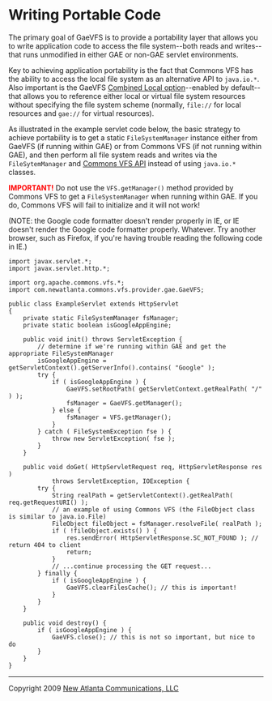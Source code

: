 # Writing Portable Code #

The primary goal of GaeVFS is to provide a portability layer that allows you to write application code to access the file system--both reads and writes--that runs unmodified in either GAE or non-GAE servlet environments.

Key to achieving application portability is the fact that Commons VFS has the ability to access the local file system as an alternative API to `java.io.*`. Also important is the GaeVFS [Combined Local option](CombinedLocalOption.md)--enabled by default--that allows you to reference either local or virtual file system resources without specifying the file system scheme (normally, `file://` for local resources and `gae://` for virtual resources).

As illustrated in the example servlet code below, the basic strategy to achieve portability is to get a static `FileSystemManager` instance either from GaeVFS (if running within GAE) or from Commons VFS (if not running within GAE), and then perform all file system reads and writes via the `FileSytemManager` and [Commons VFS API](http://commons.apache.org/vfs/api.html) instead of using `java.io.*` classes.

<font color='red'><b>IMPORTANT!</b></font> Do not use the `VFS.getManager()` method provided by Commons VFS to get a `FileSystemManager` when running within GAE. If you do, Commons VFS will fail to initialize and it will not work!

(NOTE: the Google code formatter doesn't render properly in IE, or IE doesn't render the Google code formatter properly. Whatever. Try another browser, such as Firefox, if you're having trouble reading the following code in IE.)

```
import javax.servlet.*;
import javax.servlet.http.*;

import org.apache.commons.vfs.*;
import com.newatlanta.commons.vfs.provider.gae.GaeVFS;

public class ExampleServlet extends HttpServlet
{
    private static FileSystemManager fsManager;
    private static boolean isGoogleAppEngine;

    public void init() throws ServletException {
        // determine if we're running within GAE and get the appropriate FileSystemManager
        isGoogleAppEngine = getServletContext().getServerInfo().contains( "Google" );
        try {
            if ( isGoogleAppEngine ) {
                GaeVFS.setRootPath( getServletContext.getRealPath( "/" ) );
                fsManager = GaeVFS.getManager();
            } else {
                fsManager = VFS.getManager();
            }
        } catch ( FileSystemException fse ) {
            throw new ServletException( fse );
        }
    }

    public void doGet( HttpServletRequest req, HttpServletResponse res )
            throws ServletException, IOException {
        try {
            String realPath = getServletContext().getRealPath( req.getRequestURI() );
            // an example of using Commons VFS (the FileObject class is similar to java.io.File)
            FileObject fileObject = fsManager.resolveFile( realPath );
            if ( !fileObject.exists() ) {
                res.sendError( HttpServletResponse.SC_NOT_FOUND ); // return 404 to client
                return;
            }
            // ...continue processing the GET request...
        } finally {
            if ( isGoogleAppEngine ) {
                GaeVFS.clearFilesCache(); // this is important!
            }
        }
    }

    public void destroy() {
        if ( isGoogleAppEngine ) {
            GaeVFS.close(); // this is not so important, but nice to do
        }
    }
}
```


---

Copyright 2009 [New Atlanta Communications, LLC](http://www.newatlanta.com/)